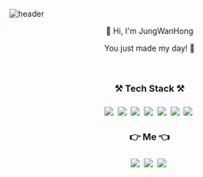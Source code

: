 
![header](https://capsule-render.vercel.app/api?type=wave&color=auto&height=300&section=header&text=JungWanHong&fontSize=90)


<p align="center"> 👋 Hi, I'm JungWanHong</p>
<p align="center"> You just made my day! 👊</p>

<br>

<h3 align="center">⚒ Tech Stack ⚒<h3>
<p align="center">
    <img src="https://img.shields.io/badge/Java-007396?style=flat-square&logo=Java&logoColor=white"/></a>&nbsp 
    <img src="https://img.shields.io/badge/Html5-blue?style=flat-square&logo=Html5&logoColor=white"/></a>&nbsp 
    <img src="https://img.shields.io/badge/C-success?style=flat-square&logo=C&logoColor=white"/></a>&nbsp 
    <img src="https://img.shields.io/badge/Linux-orange?style=flat-square&logo=Linux&logoColor=white"/></a>&nbsp 
    <img src="https://img.shields.io/badge/Mysql-red?style=flat-square&logo=Mysql&logoColor=white"/></a>&nbsp 
    <img src="https://img.shields.io/badge/SpringBoot-brightgreen?style=flat-square&logo=SpringBoot&logoColor=white"/></a>&nbsp 
    <img src="https://img.shields.io/badge/git-FFB13B?style=flat-square&logo=Git&logoColor=white"/></a>&nbsp 
</p>

<h3 align="center">👉  Me 👈 <h3>
<p align="center">
<a href="https://velog.io/@daydream"><img src="https://img.shields.io/badge/Tech Blog-007396?style=flat-square&logo=Velog&logoColor=white&link=https://velog.io/@daydream"/></a>&nbsp
<a href="https://www.instagram.com/hong_.98/"><img src="https://img.shields.io/badge/Instagram-blue?style=flat-square&logo=Instagram&logoColor=white&link=https://www.instagram.com/hong_.98/"/></a>&nbsp
<a href="mailto:"superman@test.com"><img src="https://img.shields.io/badge/Gmail-red?style=flat-square&logo=Gmail&logoColor=white&link="mailto:"superman@test.com"/></a>&nbsp
</p>
